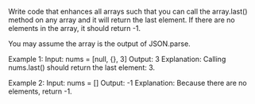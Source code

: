 Write code that enhances all arrays such that you can call the array.last() method on any array and it will return the last element. If there are no elements in the array, it should return -1.

You may assume the array is the output of JSON.parse.

Example 1:
Input: nums = [null, {}, 3]
Output: 3
Explanation: Calling nums.last() should return the last element: 3.

Example 2:
Input: nums = []
Output: -1
Explanation: Because there are no elements, return -1.
